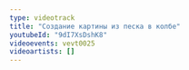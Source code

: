```yaml
---
type: videotrack
title: "Создание картины из песка в колбе"
youtubeId: "9dI7XsDshK8"
videoevents: vevt0025
videoartists: []
---
```

